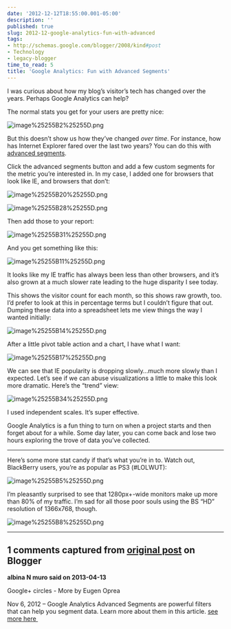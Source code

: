```yaml
---
date: '2012-12-12T18:55:00.001-05:00'
description: ''
published: true
slug: 2012-12-google-analytics-fun-with-advanced
tags:
- http://schemas.google.com/blogger/2008/kind#post
- Technology
- legacy-blogger
time_to_read: 5
title: 'Google Analytics: Fun with Advanced Segments'
---
```



I was curious about how my blog’s visitor’s tech has changed over the years. Perhaps Google Analytics can help?

The normal stats you get for your users are pretty nice:

![image%25255B2%25255D.png](image%25255B2%25255D.png)

But this doesn’t show us how they’ve changed *over time*. For instance, how has Internet Explorer fared over the last two years? You can do this with <a href="https://support.google.com/analytics/bin/answer.py?hl=en-GB&amp;answer=1033017&amp;topic=1032940&amp;rd=1">advanced segments</a>.

Click the advanced segments button and add a few custom segments for the metric you’re interested in. In my case, I added one for browsers that look like IE, and browsers that don’t:

![image%25255B20%25255D.png](image%25255B20%25255D.png)

![image%25255B28%25255D.png](image%25255B28%25255D.png)

Then add those to your report:

![image%25255B31%25255D.png](image%25255B31%25255D.png)

And you get something like this:

![image%25255B11%25255D.png](image%25255B11%25255D.png)

It looks like my IE traffic has always been less than other browsers, and it’s also grown at a much slower rate leading to the huge disparity I see today.

This shows the visitor count for each month, so this shows raw growth, too. I’d prefer to look at this in percentage terms but I couldn’t figure that out. Dumping these data into a spreadsheet lets me view things the way I wanted initially:

![image%25255B14%25255D.png](image%25255B14%25255D.png)

After a little pivot table action and a chart, I have what I want:

![image%25255B17%25255D.png](image%25255B17%25255D.png)

We can see that IE popularity is dropping slowly…much more slowly than I expected. Let’s see if we can abuse visualizations a little to make this look more dramatic. Here’s the “trend” view:

![image%25255B34%25255D.png](image%25255B34%25255D.png)

I used independent scales. It’s super effective.

Google Analytics is a fun thing to turn on when a project starts and then forget about for a while. Some day later, you can come back and lose two hours exploring the trove of data you’ve collected.  <hr />

Here’s some more stat candy if that’s what you’re in to. Watch out, BlackBerry users, you’re as popular as PS3 (#LOLWUT):

![image%25255B5%25255D.png](image%25255B5%25255D.png)

I’m pleasantly surprised to see that 1280px+-wide monitors make up more than 80% of my traffic. I’m sad for all those poor souls using the BS “HD” resolution of 1366x768, though. 

![image%25255B8%25255D.png](image%25255B8%25255D.png)

---

## 1 comments captured from [original post](https://blog.wassupy.com/2012/12/google-analytics-fun-with-advanced.html) on Blogger

**albina N muro said on 2013-04-13**

Google+ circles - More by Eugen Oprea

Nov 6, 2012 – Google Analytics Advanced Segments are powerful filters that can help you segment data. Learn more about them in this article. <a href="http://www.jdmediasurge.com/google-analtyics-training/" rel="nofollow">see more here </a>



